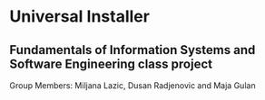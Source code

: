 # Universal Installer
## Fundamentals of Information Systems and Software Engineering class project

Group Members: Miljana Lazic, Dusan Radjenovic and Maja Gulan
